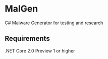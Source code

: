 # MalGen
C# Malware Generator for testing and research

## Requirements
.NET Core 2.0 Preview 1 or higher
